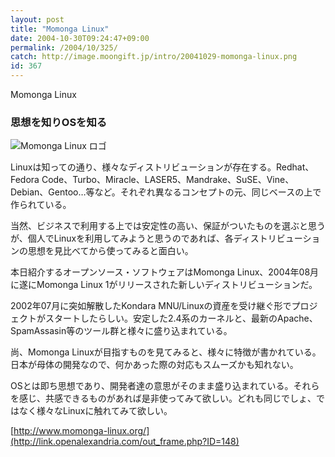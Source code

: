 ```yaml
---
layout: post
title: "Momonga Linux"
date: 2004-10-30T09:24:47+09:00
permalink: /2004/10/325/
catch: http://image.moongift.jp/intro/20041029-momonga-linux.png
id: 367
---
```

Momonga Linux  
<!--more-->

### 思想を知りOSを知る
  

![Momonga Linux ロゴ](http://image.moongift.jp/intro/20041029-momonga-linux.png "Momonga Linux ロゴ")

  

Linuxは知っての通り、様々なディストリビューションが存在する。Redhat、Fedora Code、Turbo、Miracle、LASER5、Mandrake、SuSE、Vine、Debian、Gentoo…等など。それぞれ異なるコンセプトの元、同じベースの上で作られている。

  

当然、ビジネスで利用する上では安定性の高い、保証がついたものを選ぶと思うが、個人でLinuxを利用してみようと思うのであれば、各ディストリビューションの思想を見比べてから使ってみると面白い。

  

本日紹介するオープンソース・ソフトウェアはMomonga Linux、2004年08月に遂にMomonga Linux 1がリリースされた新しいディストリビューションだ。

  

2002年07月に突如解散したKondara MNU/Linuxの資産を受け継ぐ形でプロジェクトがスタートしたらしい。安定した2.4系のカーネルと、最新のApache、SpamAssasin等のツール群と様々に盛り込まれている。

  

尚、Momonga Linuxが目指すものを見てみると、様々に特徴が書かれている。日本が母体の開発なので、何かあった際の対応もスムーズかも知れない。

  

OSとは即ち思想であり、開発者達の意思がそのまま盛り込まれている。それらを感じ、共感できるものがあれば是非使ってみて欲しい。どれも同じでしょ、ではなく様々なLinuxに触れてみて欲しい。

  

[http://www.momonga-linux.org/](http://link.openalexandria.com/out_frame.php?ID=148)

